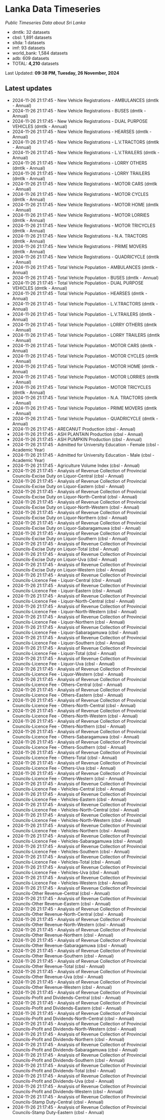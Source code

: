 # Lanka Data Timeseries
*Public Timeseries Data about Sri Lanka*

* dmtlk: 32 datasets
* cbsl: 1,891 datasets
* sltda: 1 datasets
* imf: 93 datasets
* world_bank: 1,584 datasets
* adb: 609 datasets
* TOTAL: **4,210** datasets

Last Updated: **09:38 PM, Tuesday, 26 November, 2024**

## Latest updates

* 2024-11-26 21:17:45 - New Vehicle Registrations - AMBULANCES (dmtlk - Annual)
* 2024-11-26 21:17:45 - New Vehicle Registrations - BUSES (dmtlk - Annual)
* 2024-11-26 21:17:45 - New Vehicle Registrations - DUAL PURPOSE VEHICLES (dmtlk - Annual)
* 2024-11-26 21:17:45 - New Vehicle Registrations - HEARSES (dmtlk - Annual)
* 2024-11-26 21:17:45 - New Vehicle Registrations - L.V.TRACTORS (dmtlk - Annual)
* 2024-11-26 21:17:45 - New Vehicle Registrations - L.V.TRAILERS (dmtlk - Annual)
* 2024-11-26 21:17:45 - New Vehicle Registrations - LORRY OTHERS (dmtlk - Annual)
* 2024-11-26 21:17:45 - New Vehicle Registrations - LORRY TRAILERS (dmtlk - Annual)
* 2024-11-26 21:17:45 - New Vehicle Registrations - MOTOR CARS (dmtlk - Annual)
* 2024-11-26 21:17:45 - New Vehicle Registrations - MOTOR CYCLES (dmtlk - Annual)
* 2024-11-26 21:17:45 - New Vehicle Registrations - MOTOR HOME (dmtlk - Annual)
* 2024-11-26 21:17:45 - New Vehicle Registrations - MOTOR LORRIES (dmtlk - Annual)
* 2024-11-26 21:17:45 - New Vehicle Registrations - MOTOR TRICYCLES (dmtlk - Annual)
* 2024-11-26 21:17:45 - New Vehicle Registrations - N.A. TRACTORS (dmtlk - Annual)
* 2024-11-26 21:17:45 - New Vehicle Registrations - PRIME MOVERS (dmtlk - Annual)
* 2024-11-26 21:17:45 - New Vehicle Registrations - QUADRICYCLE (dmtlk - Annual)
* 2024-11-26 21:17:45 - Total Vehicle Population - AMBULANCES (dmtlk - Annual)
* 2024-11-26 21:17:45 - Total Vehicle Population - BUSES (dmtlk - Annual)
* 2024-11-26 21:17:45 - Total Vehicle Population - DUAL PURPOSE VEHICLES (dmtlk - Annual)
* 2024-11-26 21:17:45 - Total Vehicle Population - HEARSES (dmtlk - Annual)
* 2024-11-26 21:17:45 - Total Vehicle Population - L.V.TRACTORS (dmtlk - Annual)
* 2024-11-26 21:17:45 - Total Vehicle Population - L.V.TRAILERS (dmtlk - Annual)
* 2024-11-26 21:17:45 - Total Vehicle Population - LORRY OTHERS (dmtlk - Annual)
* 2024-11-26 21:17:45 - Total Vehicle Population - LORRY TRAILERS (dmtlk - Annual)
* 2024-11-26 21:17:45 - Total Vehicle Population - MOTOR CARS (dmtlk - Annual)
* 2024-11-26 21:17:45 - Total Vehicle Population - MOTOR CYCLES (dmtlk - Annual)
* 2024-11-26 21:17:45 - Total Vehicle Population - MOTOR HOME (dmtlk - Annual)
* 2024-11-26 21:17:45 - Total Vehicle Population - MOTOR LORRIES (dmtlk - Annual)
* 2024-11-26 21:17:45 - Total Vehicle Population - MOTOR TRICYCLES (dmtlk - Annual)
* 2024-11-26 21:17:45 - Total Vehicle Population - N.A. TRACTORS (dmtlk - Annual)
* 2024-11-26 21:17:45 - Total Vehicle Population - PRIME MOVERS (dmtlk - Annual)
* 2024-11-26 21:17:45 - Total Vehicle Population - QUADRICYCLE (dmtlk - Annual)
* 2024-11-26 21:17:45 - ARECANUT Production (cbsl - Annual)
* 2024-11-26 21:17:45 - ASH PLANTAIN Production (cbsl - Annual)
* 2024-11-26 21:17:45 - ASH PUMPKIN Production (cbsl - Annual)
* 2024-11-26 21:17:45 - Admitted for University Education - Female (cbsl - Academic Year)
* 2024-11-26 21:17:45 - Admitted for University Education - Male (cbsl - Academic Year)
* 2024-11-26 21:17:45 - Agriculture Volume Index (cbsl - Annual)
* 2024-11-26 21:17:45 - Analysis of Revenue Collection of Provincial Councils-Excise Duty on Liquor-Central (cbsl - Annual)
* 2024-11-26 21:17:45 - Analysis of Revenue Collection of Provincial Councils-Excise Duty on Liquor-Eastern (cbsl - Annual)
* 2024-11-26 21:17:45 - Analysis of Revenue Collection of Provincial Councils-Excise Duty on Liquor-North-Central (cbsl - Annual)
* 2024-11-26 21:17:45 - Analysis of Revenue Collection of Provincial Councils-Excise Duty on Liquor-North-Western (cbsl - Annual)
* 2024-11-26 21:17:45 - Analysis of Revenue Collection of Provincial Councils-Excise Duty on Liquor-Northern (cbsl - Annual)
* 2024-11-26 21:17:45 - Analysis of Revenue Collection of Provincial Councils-Excise Duty on Liquor-Sabaragamuwa (cbsl - Annual)
* 2024-11-26 21:17:45 - Analysis of Revenue Collection of Provincial Councils-Excise Duty on Liquor-Southern (cbsl - Annual)
* 2024-11-26 21:17:45 - Analysis of Revenue Collection of Provincial Councils-Excise Duty on Liquor-Total (cbsl - Annual)
* 2024-11-26 21:17:45 - Analysis of Revenue Collection of Provincial Councils-Excise Duty on Liquor-Uva (cbsl - Annual)
* 2024-11-26 21:17:45 - Analysis of Revenue Collection of Provincial Councils-Excise Duty on Liquor-Western (cbsl - Annual)
* 2024-11-26 21:17:45 - Analysis of Revenue Collection of Provincial Councils-Licence Fee - Liquor-Central (cbsl - Annual)
* 2024-11-26 21:17:45 - Analysis of Revenue Collection of Provincial Councils-Licence Fee - Liquor-Eastern (cbsl - Annual)
* 2024-11-26 21:17:45 - Analysis of Revenue Collection of Provincial Councils-Licence Fee - Liquor-North-Central (cbsl - Annual)
* 2024-11-26 21:17:45 - Analysis of Revenue Collection of Provincial Councils-Licence Fee - Liquor-North-Western (cbsl - Annual)
* 2024-11-26 21:17:45 - Analysis of Revenue Collection of Provincial Councils-Licence Fee - Liquor-Northern (cbsl - Annual)
* 2024-11-26 21:17:45 - Analysis of Revenue Collection of Provincial Councils-Licence Fee - Liquor-Sabaragamuwa (cbsl - Annual)
* 2024-11-26 21:17:45 - Analysis of Revenue Collection of Provincial Councils-Licence Fee - Liquor-Southern (cbsl - Annual)
* 2024-11-26 21:17:45 - Analysis of Revenue Collection of Provincial Councils-Licence Fee - Liquor-Total (cbsl - Annual)
* 2024-11-26 21:17:45 - Analysis of Revenue Collection of Provincial Councils-Licence Fee - Liquor-Uva (cbsl - Annual)
* 2024-11-26 21:17:45 - Analysis of Revenue Collection of Provincial Councils-Licence Fee - Liquor-Western (cbsl - Annual)
* 2024-11-26 21:17:45 - Analysis of Revenue Collection of Provincial Councils-Licence Fee - Others-Central (cbsl - Annual)
* 2024-11-26 21:17:45 - Analysis of Revenue Collection of Provincial Councils-Licence Fee - Others-Eastern (cbsl - Annual)
* 2024-11-26 21:17:45 - Analysis of Revenue Collection of Provincial Councils-Licence Fee - Others-North-Central (cbsl - Annual)
* 2024-11-26 21:17:45 - Analysis of Revenue Collection of Provincial Councils-Licence Fee - Others-North-Western (cbsl - Annual)
* 2024-11-26 21:17:45 - Analysis of Revenue Collection of Provincial Councils-Licence Fee - Others-Northern (cbsl - Annual)
* 2024-11-26 21:17:45 - Analysis of Revenue Collection of Provincial Councils-Licence Fee - Others-Sabaragamuwa (cbsl - Annual)
* 2024-11-26 21:17:45 - Analysis of Revenue Collection of Provincial Councils-Licence Fee - Others-Southern (cbsl - Annual)
* 2024-11-26 21:17:45 - Analysis of Revenue Collection of Provincial Councils-Licence Fee - Others-Total (cbsl - Annual)
* 2024-11-26 21:17:45 - Analysis of Revenue Collection of Provincial Councils-Licence Fee - Others-Uva (cbsl - Annual)
* 2024-11-26 21:17:45 - Analysis of Revenue Collection of Provincial Councils-Licence Fee - Others-Western (cbsl - Annual)
* 2024-11-26 21:17:45 - Analysis of Revenue Collection of Provincial Councils-Licence Fee - Vehicles-Central (cbsl - Annual)
* 2024-11-26 21:17:45 - Analysis of Revenue Collection of Provincial Councils-Licence Fee - Vehicles-Eastern (cbsl - Annual)
* 2024-11-26 21:17:45 - Analysis of Revenue Collection of Provincial Councils-Licence Fee - Vehicles-North-Central (cbsl - Annual)
* 2024-11-26 21:17:45 - Analysis of Revenue Collection of Provincial Councils-Licence Fee - Vehicles-North-Western (cbsl - Annual)
* 2024-11-26 21:17:45 - Analysis of Revenue Collection of Provincial Councils-Licence Fee - Vehicles-Northern (cbsl - Annual)
* 2024-11-26 21:17:45 - Analysis of Revenue Collection of Provincial Councils-Licence Fee - Vehicles-Sabaragamuwa (cbsl - Annual)
* 2024-11-26 21:17:45 - Analysis of Revenue Collection of Provincial Councils-Licence Fee - Vehicles-Southern (cbsl - Annual)
* 2024-11-26 21:17:45 - Analysis of Revenue Collection of Provincial Councils-Licence Fee - Vehicles-Total (cbsl - Annual)
* 2024-11-26 21:17:45 - Analysis of Revenue Collection of Provincial Councils-Licence Fee - Vehicles-Uva (cbsl - Annual)
* 2024-11-26 21:17:45 - Analysis of Revenue Collection of Provincial Councils-Licence Fee - Vehicles-Western (cbsl - Annual)
* 2024-11-26 21:17:45 - Analysis of Revenue Collection of Provincial Councils-Other Revenue-Central (cbsl - Annual)
* 2024-11-26 21:17:45 - Analysis of Revenue Collection of Provincial Councils-Other Revenue-Eastern (cbsl - Annual)
* 2024-11-26 21:17:45 - Analysis of Revenue Collection of Provincial Councils-Other Revenue-North-Central (cbsl - Annual)
* 2024-11-26 21:17:45 - Analysis of Revenue Collection of Provincial Councils-Other Revenue-North-Western (cbsl - Annual)
* 2024-11-26 21:17:45 - Analysis of Revenue Collection of Provincial Councils-Other Revenue-Northern (cbsl - Annual)
* 2024-11-26 21:17:45 - Analysis of Revenue Collection of Provincial Councils-Other Revenue-Sabaragamuwa (cbsl - Annual)
* 2024-11-26 21:17:45 - Analysis of Revenue Collection of Provincial Councils-Other Revenue-Southern (cbsl - Annual)
* 2024-11-26 21:17:45 - Analysis of Revenue Collection of Provincial Councils-Other Revenue-Total (cbsl - Annual)
* 2024-11-26 21:17:45 - Analysis of Revenue Collection of Provincial Councils-Other Revenue-Uva (cbsl - Annual)
* 2024-11-26 21:17:45 - Analysis of Revenue Collection of Provincial Councils-Other Revenue-Western (cbsl - Annual)
* 2024-11-26 21:17:45 - Analysis of Revenue Collection of Provincial Councils-Profit and Dividends-Central (cbsl - Annual)
* 2024-11-26 21:17:45 - Analysis of Revenue Collection of Provincial Councils-Profit and Dividends-Eastern (cbsl - Annual)
* 2024-11-26 21:17:45 - Analysis of Revenue Collection of Provincial Councils-Profit and Dividends-North-Central (cbsl - Annual)
* 2024-11-26 21:17:45 - Analysis of Revenue Collection of Provincial Councils-Profit and Dividends-North-Western (cbsl - Annual)
* 2024-11-26 21:17:45 - Analysis of Revenue Collection of Provincial Councils-Profit and Dividends-Northern (cbsl - Annual)
* 2024-11-26 21:17:45 - Analysis of Revenue Collection of Provincial Councils-Profit and Dividends-Sabaragamuwa (cbsl - Annual)
* 2024-11-26 21:17:45 - Analysis of Revenue Collection of Provincial Councils-Profit and Dividends-Southern (cbsl - Annual)
* 2024-11-26 21:17:45 - Analysis of Revenue Collection of Provincial Councils-Profit and Dividends-Total (cbsl - Annual)
* 2024-11-26 21:17:45 - Analysis of Revenue Collection of Provincial Councils-Profit and Dividends-Uva (cbsl - Annual)
* 2024-11-26 21:17:45 - Analysis of Revenue Collection of Provincial Councils-Profit and Dividends-Western (cbsl - Annual)
* 2024-11-26 21:17:45 - Analysis of Revenue Collection of Provincial Councils-Stamp Duty-Central (cbsl - Annual)
* 2024-11-26 21:17:45 - Analysis of Revenue Collection of Provincial Councils-Stamp Duty-Eastern (cbsl - Annual)